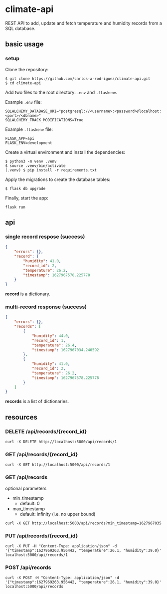 # climate-api

REST API to add, update and fetch temperature and humidity records from a SQL database.

## basic usage

### setup

Clone the repository:

```shell
$ git clone https://github.com/carlos-a-rodriguez/climate-api.git
$ cd climate-api
```

Add two files to the root directory: `.env` and `.flaskenv`.

Example `.env` file:

```
SQLALCHEMY_DATABASE_URI="postgresql://<username>:<password>@localhost:<port>/<dbname>"
SQLALCHEMY_TRACK_MODIFICATIONS=True
```

Example `.flaskenv` file:

```
FLASK_APP=api
FLASK_ENV=development
```

Create a virtual environment and install the dependencies:

```shell
$ python3 -m venv .venv
$ source .venv/bin/activate
(.venv) $ pip install -r requirements.txt
```

Apply the migrations to create the database tables:

```shell
$ flask db upgrade
```

Finally, start the app:

```shell
flask run
```

## api

### single record respose (success)

```json
{
    "errors": {},
    "record": {
        "humidity": 41.0,
        "record_id": 2,
        "temperature": 26.2,
        "timestamp": 1627967578.225778
    }
}
```

**record** is a dictionary.

### multi-record response (success)

```json
{
    "errors": {},
    "records": [
        {
            "humidity": 44.0,
            "record_id": 1,
            "temperature": 26.4,
            "timestamp": 1627967034.240592
        },
        {
            "humidity": 41.0,
            "record_id": 2,
            "temperature": 26.2,
            "timestamp": 1627967578.225778
        }
    ]
}
```

**records** is a list of dictionaries.

## resources

### DELETE /api/records/{record_id}

```
curl -X DELETE http://localhost:5000/api/records/1
```

### GET /api/records/{record_id}

```
curl -X GET http://localhost:5000/api/records/1
```

### GET /api/records

optional parameters
- min_timestamp
    - default: 0
- max_timestamp
    - default: infinity (i.e. no upper bound)

```
curl -X GET http://localhost:5000/api/records?min_timestamp=1627967035
```

### PUT /api/records/{record_id}

```
curl -X PUT -H "Content-Type: application/json" -d '{"timestamp":1627969263.956442, "temperature":26.1, "humidity":39.0}' localhost:5000/api/records/1
```

### POST /api/records

```
curl -X POST -H "Content-Type: application/json" -d '{"timestamp":1627969263.956442, "temperature":26.1, "humidity":39.0}' localhost:5000/api/records
```
